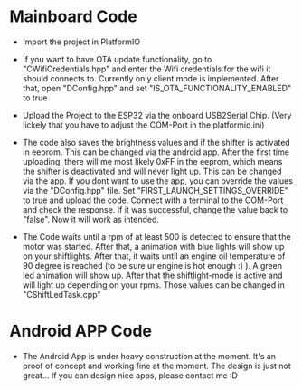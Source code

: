 # Mainboard Code
- Import the project in PlatformIO
- If you want to have OTA update functionality, go to "CWifiCredentials.hpp" and enter the Wifi credentials for the wifi it should connects to. Currently only client mode is implemented. After that, open "DConfig.hpp" and set "IS_OTA_FUNCTIONALITY_ENABLED" to true
- Upload the Project to the ESP32 via the onboard USB2Serial Chip. (Very lickely that you have to adjust the COM-Port in the platformio.ini)
- The code also saves the brightness values and if the shifter is activated in eeprom. This can be changed via the android app. After the first time uploading, there will me most likely 0xFF in the eeprom, which means the shifter is deactivated and will never light up. This can be changed via the app. If you dont want to use the app, you can override the values via the "DConfig.hpp" file. Set "FIRST_LAUNCH_SETTINGS_OVERRIDE" to true and upload the code. Connect with a terminal to the COM-Port and check the response. If it was successful, change the value back to "false". Now it will work as intended.

- The Code waits until a rpm of at least 500 is detected to ensure that the motor was started. After that, a animation with blue lights will show up on your shiftlights. After that, it waits until an engine oil temperature of 90 degree is reached (to be sure ur engine is hot enough :) ). A green led animation will show up. After that the shiftlight-mode is active and will light up depending on your rpms. Those values can be changed in "CShiftLedTask.cpp"

# Android APP Code
- The Android App is under heavy construction at the moment. It's an proof of concept and working fine at the moment. The design is just not great... If you can design nice apps, please contact me :D
